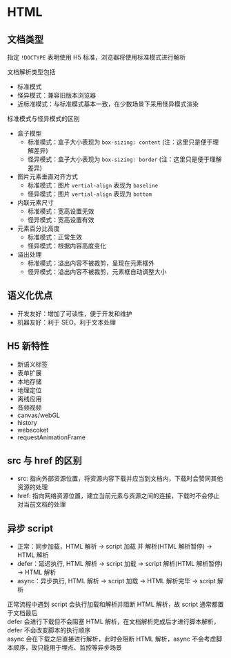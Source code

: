 # HTML

## 文档类型

指定 `!DOCTYPE` 表明使用 H5 标准，浏览器将使用标准模式进行解析

文档解析类型包括

- 标准模式
- 怪异模式：兼容旧版本浏览器
- 近标准模式：与标准模式基本一致，在少数场景下采用怪异模式渲染

标准模式与怪异模式的区别

- 盒子模型
  - 标准模式：盒子大小表现为 `box-sizing: content` (注：这里只是便于理解差异)
  - 怪异模式：盒子大小表现为 `box-sizing: border` (注：这里只是便于理解差异)
- 图片元素垂直对齐方式
  - 标准模式：图片 `vertial-align` 表现为 `baseline`
  - 怪异模式：图片 `vertial-align` 表现为 `bottom`
- 内联元素尺寸
  - 标准模式：宽高设置无效
  - 怪异模式：宽高设置有效
- 元素百分比高度
  - 标准模式：正常生效
  - 怪异模式：根据内容高度变化
- 溢出处理
  - 标准模式：溢出内容不被裁剪，呈现在元素框外
  - 怪异模式：溢出内容不被裁剪，元素框自动调整大小

## 语义化优点

- 开发友好：增加了可读性，便于开发和维护
- 机器友好：利于 SEO，利于文本处理

## H5 新特性

- 新语义标签
- 表单扩展
- 本地存储
- 地理定位
- 离线应用
- 音频视频
- canvas/webGL
- history
- webscoket
- requestAnimationFrame

## src 与 href 的区别

- src: 指向外部资源位置，将资源内容下载并应当到文档内，下载时会赞同其他资源的处理
- href: 指向网络资源位置，建立当前元素与资源之间的连接，下载时不会停止对当前文档的处理

## 异步 script

- 正常：同步加载，HTML 解析 -> script 加载 并 解析(HTML 解析暂停) -> HTML 解析
- defer：延迟执行, HTML 解析 -> script 加载 -> script 解析(HTML 解析暂停) -> HTML 解析
- async：异步执行, HTML 解析 -> script 加载 -> HTML 解析完毕 -> script 解析

正常流程中遇到 script 会执行加载和解析并阻断 HTML 解析，故 script 通常都置于文档最后 <br>
defer 会进行下载但不会阻塞 HTML 解析，在文档解析完成后才进行脚本解析，defer 不会改变脚本的执行顺序 <br>
async 会在下载之后直接进行解析，此时会阻断 HTML 解析，async 不会考虑脚本顺序，故只能用于埋点、监控等异步场景
